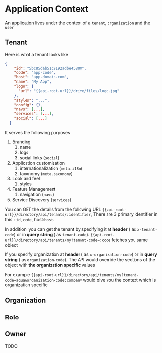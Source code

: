 # Application Context

An application lives under the context of a `tenant`, `organization` and the `user`

## Tenant

Here is what a tenant looks like

```json
{
    "id": "5bc85dab51c9192adbe45808",
    "code": "app-code",
    "host": "app.domain.com",
    "name": "My App",
    "logo": {
      "url": "{{api-root-url}}/drive/files/logo.jpg"
    },
    "styles": "...",
    "config": {},
    "navs": [...],
    "services": [...],
    "social": [...]
  }
```

It serves the following purposes

1. Branding
   1. name
   2. logo
   3. social links (`social`)
2. Application customization
   1. internationalization  (`meta.i18n`)
   2. taxonomy (`meta.taxonomy`)
3. Look and feel
   1. styles
4. Feature Management
   1. navigation (`navs`)
5. Service Discovery (`services`)

You can GET the details from the following URL `{{api-root-url}}/directory/api/tenants/:identifier`, There are 3 primary identifier in this : `id`, `code`, host:`host`.

In addition, you can get the tenant by specifying it at **header** ( as `x-tenant-code`) or in **query string** ( as `tenant-code`). `{{api-root-url}}/directory/api/tenants/my?tenant-code=:code` fetches you same object

If you specify organization at **header** ( as `x-organization-code`) or in **query string** ( as `organization-code`). The API would override the sections of the object with **the organization specific** values

For example `{{api-root-url}}/directory/api/tenants/my?tenant-code=aqua&organization-code:company` would give you the context which is organization specific


## Organization


## Role


## Owner

TODO
